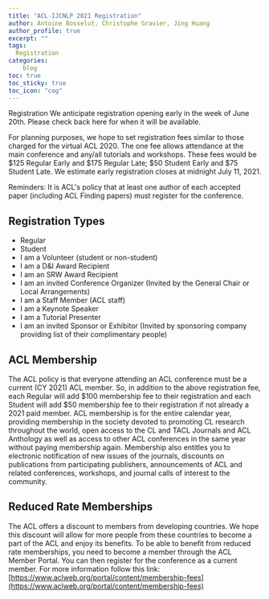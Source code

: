 ```yaml
---
title: "ACL-IJCNLP 2021 Registration"
author: Antoine Bosselut, Christophe Gravier, Jing Huang
author_profile: true
excerpt: ""
tags:
  Registration
categories:
    blog
toc: true
toc_sticky: true
toc_icon: "cog"
---
```

Registration
We anticipate registration opening early in the week of June 20th.  Please check back here for when it will be available.

For planning purposes, we hope to set registration fees similar to those charged for the virtual ACL 2020.  The one fee allows attendance at the main conference and any/all tutorials and workshops.  These fees would be $125 Regular Early and $175 Regular Late; $50 Student Early and $75 Student Late.  We estimate early registration closes at midnight July 11, 2021.

Reminders:  It is ACL's policy that at least one author of each accepted paper (including ACL Finding papers) must register for the conference. 

## Registration Types
- Regular  
- Student
- I am a Volunteer (student or non-student)
- I am a D&I Award Recipient
- I am an SRW Award Recipient
- I am an invited Conference Organizer (Invited by the General Chair or Local Arrangements)
- I am a Staff Member (ACL staff)
- I am a Keynote Speaker
- I am a Tutorial Presenter
- I am an invited Sponsor or Exhibitor (Invited by sponsoring company providing list of their complimentary people)

## ACL Membership
The ACL policy is that everyone attending an ACL conference must be a current (CY 2021) ACL member. So, in addition to the above registration fee, each Regular will add $100 membership fee to their registration and each Student will add $50 membership fee to their registration if not already a 2021 paid member. ACL membership is for the entire calendar year, providing membership in the society devoted to promoting CL research throughout the world, open access to the CL and TACL Journals and ACL Anthology as well as access to other ACL conferences in the same year without paying membership again. Membership also entitles you to electronic notification of new issues of the journals, discounts on publications from participating publishers, announcements of ACL and related conferences, workshops, and journal calls of interest to the community.

## Reduced Rate Memberships
The ACL offers a discount to members from developing countries. We hope this discount will allow for more people from these countries to become a part of the ACL and enjoy its benefits. To be able to benefit from reduced rate memberships, you need to become a member through the ACL Member Portal. You can then register for the conference as a current member. For more information follow this link: [https://www.aclweb.org/portal/content/membership-fees](https://www.aclweb.org/portal/content/membership-fees)


